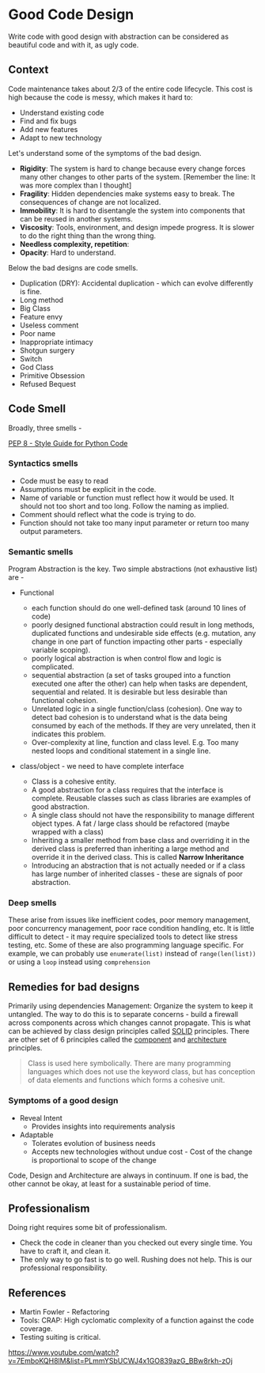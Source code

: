 # Good Code Design
Write code with good design with abstraction can be considered as beautiful code and with it, as ugly code.

## Context
Code maintenance takes about 2/3 of the entire code lifecycle. This cost is high because the code is messy, which makes it hard to:
* Understand existing code
* Find and fix bugs
* Add new features
* Adapt to new technology

Let's understand some of the symptoms of the bad design.
* **Rigidity**: The system is hard to change because every change forces many other changes to other parts of the system. [Remember the line: It was more complex than I thought]
* **Fragility**: Hidden dependencies make systems easy to break. The consequences of change are not localized.
* **Immobility**: It is hard to disentangle the system into components that can be reused in another systems.
* **Viscosity**: Tools, environment, and design impede progress. It is slower to do the right thing than the wrong thing.
* **Needless complexity, repetition**: 
* **Opacity**: Hard to understand.

Below the bad designs are code smells.
* Duplication (DRY): Accidental duplication - which can evolve differently is fine.
* Long method
* Big Class
* Feature envy
* Useless comment
* Poor name
* Inappropriate intimacy
* Shotgun surgery
* Switch
* God Class
* Primitive Obsession
* Refused Bequest


## Code Smell
Broadly, three smells -

[PEP 8 - Style Guide for Python Code](https://peps.python.org/pep-0008/)

### Syntactics smells
* Code must be easy to read
* Assumptions must be explicit in the code.
* Name of variable or function must reflect how it would be used. It should not too short and too long. Follow the naming as implied.
* Comment should reflect what the code is trying to do.
* Function should not take too many input parameter or return too many output parameters.

### Semantic smells
Program Abstraction is the key. Two simple abstractions (not exhaustive list) are - 
* Functional
  * each function should do one well-defined task (around 10 lines of code)
  * poorly designed functional abstraction could result in long methods, duplicated functions and undesirable side effects (e.g. mutation, any change in one part of function impacting other parts - especially variable scoping).
  * poorly logical abstraction is when control flow and logic is complicated.
  * sequential abstraction (a set of tasks grouped into a function executed one after the other) can help when tasks are dependent, sequential and related. It is desirable but less desirable than functional cohesion.
  * Unrelated logic in a single function/class (cohesion). One way to detect bad cohesion is to understand what is the data being consumed by each of the methods. If they are very unrelated, then it indicates this problem.
  * Over-complexity at line, function and class level. E.g. Too many nested loops and conditional statement in a single line.
  
* class/object - we need to have complete interface
  * Class is a cohesive entity.
  * A good abstraction for a class requires that the interface is complete. Reusable classes such as class libraries are examples of good abstraction.
  * A single class should not have the responsibility to manage different object types. A fat / large class should be refactored (maybe wrapped with a class)
  * Inheriting a smaller method from base class and overriding it in the derived class is preferred than inheriting a large method and override it in the derived class. This is called **Narrow Inheritance**
  * Introducing an abstraction that is not actually needed or if a class has large number of inherited classes - these are signals of poor abstraction.

### Deep smells
These arise from issues like inefficient codes, poor memory management, poor concurrency management, poor race condition handling, etc. It is little difficult to detect - it may require specialized tools to detect like stress testing, etc.
Some of these are also programming language specific. For example, we can probably use ```enumerate(list)``` instead of ```range(len(list))``` or using a ```loop``` instead using ```comprehension```

## Remedies for bad designs
Primarily using dependencies Management: Organize the system to keep it untangled. The way to do this is to separate concerns - build a firewall across components across which changes cannot propagate. This is what can be achieved by class design principles called [SOLID](design-principles/solid-design-principle.md) principles. There are other set of 6 principles called the [component](design-principles/component-principles.md) and [architecture](design-principles/architecture-principles.md) principles.

> Class is used here symbolically. There are many programming languages which does not use the keyword class, but has conception of data elements and functions which forms a cohesive unit.

### Symptoms of a good design
* Reveal Intent
  * Provides insights into requirements analysis
* Adaptable
  * Tolerates evolution of business needs
  * Accepts new technologies without undue cost - Cost of the change is proportional to scope of the change

Code, Design and Architecture are always in continuum. If one is bad, the other cannot be okay, at least for a sustainable period of time.

## Professionalism
Doing right requires some bit of professionalism.

* Check the code in cleaner than you checked out every single time. You have to craft it, and clean it.
* The only way to go fast is to go well. Rushing does not help. This is our professional responsibility.


## References
* Martin Fowler - Refactoring
* Tools: CRAP: High cyclomatic complexity of a function against the code coverage.
* Testing suiting is critical.


https://www.youtube.com/watch?v=7EmboKQH8lM&list=PLmmYSbUCWJ4x1GO839azG_BBw8rkh-zOj